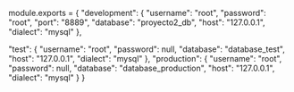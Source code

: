 module.exports = {
  "development": {
    "username": "root",
    "password": "root",
    "port": "8889",
    "database": "proyecto2_db",
    "host": "127.0.0.1",
    "dialect": "mysql"
  },
  
  "test": {
    "username": "root",
    "password": null,
    "database": "database_test",
    "host": "127.0.0.1",
    "dialect": "mysql"
  },
  "production": {
    "username": "root",
    "password": null,
    "database": "database_production",
    "host": "127.0.0.1",
    "dialect": "mysql"
  }
}
